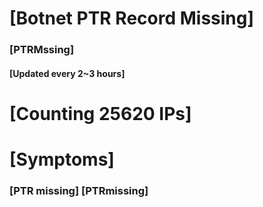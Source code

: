 # [Botnet PTR Record Missing]
### [PTRMssing]
#### [Updated every 2~3 hours]

# [Counting 25620 IPs]

# [Symptoms] 
###   [PTR missing] [PTRmissing]
